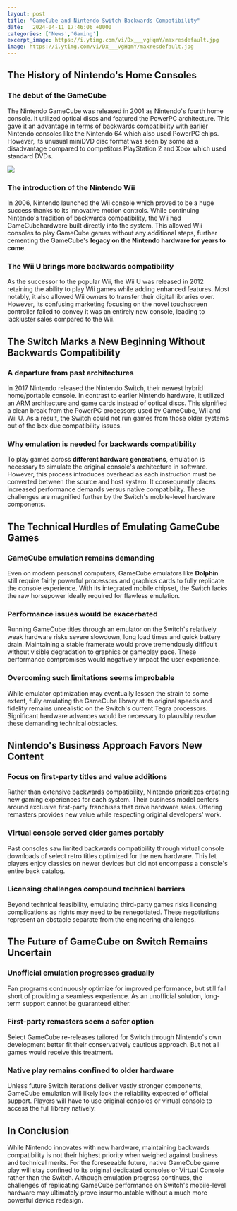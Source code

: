 ```yaml
---
layout: post
title: "GameCube and Nintendo Switch Backwards Compatibility"
date:   2024-04-11 17:46:06 +0000
categories: ['News','Gaming']
excerpt_image: https://i.ytimg.com/vi/Dx___vgHqmY/maxresdefault.jpg
image: https://i.ytimg.com/vi/Dx___vgHqmY/maxresdefault.jpg
---
```


## The History of Nintendo's Home Consoles
### **The debut of the GameCube**
The Nintendo GameCube was released in 2001 as Nintendo's fourth home console. It utilized optical discs and featured the PowerPC architecture. This gave it an advantage in terms of backwards compatibility with earlier Nintendo consoles like the Nintendo 64 which also used PowerPC chips. However, its unusual miniDVD disc format was seen by some as a disadvantage compared to competitors PlayStation 2 and Xbox which used standard DVDs.

![](https://i.ytimg.com/vi/Dx___vgHqmY/maxresdefault.jpg)
### **The introduction of the Nintendo Wii**  
In 2006, Nintendo launched the Wii console which proved to be a huge success thanks to its innovative motion controls. While continuing Nintendo's tradition of backwards compatibility, the Wii had GameCubehardware built directly into the system. This allowed Wii consoles to play GameCube games without any additional steps, further cementing the GameCube's **legacy on the Nintendo hardware for years to come**.
### **The Wii U brings more backwards compatibility**
As the successor to the popular Wii, the Wii U was released in 2012 retaining the ability to play Wii games while adding enhanced features. Most notably, it also allowed Wii owners to transfer their digital libraries over. However, its confusing marketing focusing on the novel touchscreen controller failed to convey it was an entirely new console, leading to lackluster sales compared to the Wii.
## The Switch Marks a New Beginning Without Backwards Compatibility 
### **A departure from past architectures**
In 2017 Nintendo released the Nintendo Switch, their newest hybrid home/portable console. In contrast to earlier Nintendo hardware, it utilized an ARM architecture and game cards instead of optical discs. This signified a clean break from the PowerPC processors used by GameCube, Wii and Wii U. As a result, the Switch could not run games from those older systems out of the box due compatibility issues.
### **Why emulation is needed for backwards compatibility** 
To play games across **different hardware generations**, emulation is necessary to simulate the original console's architecture in software. However, this process introduces overhead as each instruction must be converted between the source and host system. It consequently places increased performance demands versus native compatibility. These challenges are magnified further by the Switch's mobile-level hardware components.
## The Technical Hurdles of Emulating GameCube Games
### **GameCube emulation remains demanding**
Even on modern personal computers, GameCube emulators like **Dolphin** still require fairly powerful processors and graphics cards to fully replicate the console experience. With its integrated mobile chipset, the Switch lacks the raw horsepower ideally required for flawless emulation.
### **Performance issues would be exacerbated**  
Running GameCube titles through an emulator on the Switch's relatively weak hardware risks severe slowdown, long load times and quick battery drain. Maintaining a stable framerate would prove tremendously difficult without visible degradation to graphics or gameplay pace. These performance compromises would negatively impact the user experience.
### **Overcoming such limitations seems improbable**
While emulator optimization may eventually lessen the strain to some extent, fully emulating the GameCube library at its original speeds and fidelity remains unrealistic on the Switch's current Tegra processors. Significant hardware advances would be necessary to plausibly resolve these demanding technical obstacles.
## Nintendo's Business Approach Favors New Content
### **Focus on first-party titles and value additions**
Rather than extensive backwards compatibility, Nintendo prioritizes creating new gaming experiences for each system. Their business model centers around exclusive first-party franchises that drive hardware sales. Offering remasters provides new value while respecting original developers' work.
### **Virtual console served older games portably**  
Past consoles saw limited backwards compatibility through virtual console downloads of select retro titles optimized for the new hardware. This let players enjoy classics on newer devices but did not encompass a console's entire back catalog. 
### **Licensing challenges compound technical barriers**
Beyond technical feasibility, emulating third-party games risks licensing complications as rights may need to be renegotiated. These negotiations represent an obstacle separate from the engineering challenges.
## The Future of GameCube on Switch Remains Uncertain
### **Unofficial emulation progresses gradually** 
Fan programs continuously optimize for improved performance, but still fall short of providing a seamless experience. As an unofficial solution, long-term support cannot be guaranteed either.
### **First-party remasters seem a safer option**
Select GameCube re-releases tailored for Switch through Nintendo's own development better fit their conservatively cautious approach. But not all games would receive this treatment.  
### **Native play remains confined to older hardware**
Unless future Switch iterations deliver vastly stronger components, GameCube emulation will likely lack the reliability expected of official support. Players will have to use original consoles or virtual console to access the full library natively.
## In Conclusion
While Nintendo innovates with new hardware, maintaining backwards compatibility is not their highest priority when weighed against business and technical merits. For the foreseeable future, native GameCube game play will stay confined to its original dedicated consoles or Virtual Console rather than the Switch. Although emulation progress continues, the challenges of replicating GameCube performance on Switch's mobile-level hardware may ultimately prove insurmountable without a much more powerful device redesign.